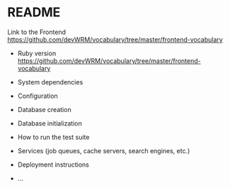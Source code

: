 # README

Link to the Frontend
https://github.com/devWRM/vocabulary/tree/master/frontend-vocabulary





* Ruby version
    https://github.com/devWRM/vocabulary/tree/master/frontend-vocabulary

* System dependencies

* Configuration

* Database creation

* Database initialization

* How to run the test suite

* Services (job queues, cache servers, search engines, etc.)

* Deployment instructions

* ...
